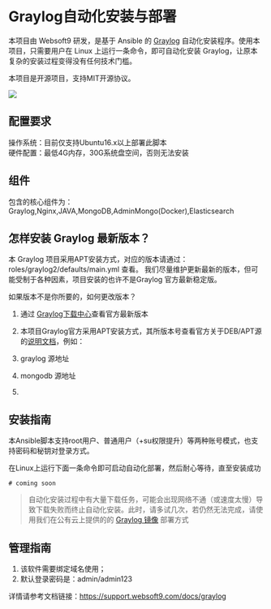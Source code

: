 # Graylog自动化安装与部署

本项目由 Websoft9 研发，是基于 Ansible 的 [Graylog](https://www.graylog.org/) 自动化安装程序。使用本项目，只需要用户在 Linux 上运行一条命令，即可自动化安装 Graylog，让原本复杂的安装过程变得没有任何技术门槛。  

本项目是开源项目，支持MIT开源协议。

![](http://docs.graylog.org/en/3.1/_images/architec_small_setup.png)

## 配置要求

操作系统：目前仅支持Ubuntu16.x以上部署此脚本  
硬件配置：最低4G内存，30G系统盘空间，否则无法安装

## 组件

包含的核心组件为：Graylog,Nginx,JAVA,MongoDB,AdminMongo(Docker),Elasticsearch

## 怎样安装 Graylog 最新版本？

本 Graylog 项目采用APT安装方式，对应的版本请通过：roles/graylog2/defaults/main.yml 查看。
我们尽量维护更新最新的版本，但可能受制于各种因素，项目安装的也许不是Graylog 官方最新稳定版。

如果版本不是你所要的，如何更改版本？

1. 通过 [Graylog下载中心](https://www.graylog.org/downloads)查看官方最新版本
2. 本项目Graylog官方采用APT安装方式，其所版本号查看官方关于DEB/APT源的[说明文档](http://docs.graylog.org/en/3.0/pages/installation/operating_system_packages.html)，例如：


1. graylog 源地址
2. mongodb 源地址
3. 

## 安装指南

本Ansible脚本支持root用户、普通用户（+su权限提升）等两种账号模式，也支持密码和秘钥对登录方式。

在Linux上运行下面一条命令即可启动自动化部署，然后耐心等待，直至安装成功

```
# coming soon
```

> 自动化安装过程中有大量下载任务，可能会出现网络不通（或速度太慢）导致下载失败而终止自动化安装。此时，请多试几次，若仍然无法完成，请使用我们在公有云上提供的的 [Graylog 镜像](https://apps.websoft9.com/graylog) 部署方式

## 管理指南

1. 该软件需要绑定域名使用；
2. 默认登录密码是：admin/admin123

详情请参考文档链接：https://support.websoft9.com/docs/graylog

